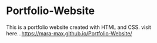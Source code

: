# Portfolio-Website
This is a portfolio website created with HTML and CSS.
visit here...https://mara-max.github.io/Portfolio-Website/
